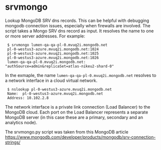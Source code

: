 # srvmongo
Lookup MongoDB SRV dns records.
This can be helpful with debugging mongodb connection issues, especially when firewalls are involved.
The script takes a Mongo SRV dns record as input. It resolves the name to one or more server addresses. For example:

```
 $ srvmongo lumen-qa-qa-pl-0.mvuq2i.mongodb.net
 pl-0-westus3-azure.mvuq2i.mongodb.net:1024
 pl-0-westus3-azure.mvuq2i.mongodb.net:1025
 pl-0-westus3-azure.mvuq2i.mongodb.net:1026
 lumen-qa-qa-pl-0.mvuq2i.mongodb.net: "authSource=admin&replicaSet=atlas-nikeu2-shard-0"
```
In the exmaple, the name ```lumen-qa-qa-pl-0.mvuq2i.mongodb.net``` resolves to a network interface in a cloud virtual network.

```
 $ nslookup pl-0-westus3-azure.mvuq2i.mongodb.net
 Name:  pl-0-westus3-azure.mvuq2i.mongodb.net
 Address: 10.102.2.8
```
The network interface is a private link connection (Load Balancer) to the MongoDB cloud.
Each port on the Load Balancer represents a separate MongoDB server (in this case these are a primary, secondary and an analytics node).

The srvmongo.py script was taken from this MongoDB article https://www.mongodb.com/developer/products/mongodb/srv-connection-strings/
 
